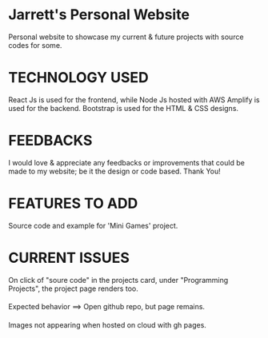 # Jarrett's Personal Website 

Personal website to showcase my current & future projects with source codes for some.

# TECHNOLOGY USED

React Js is used for the frontend, while Node Js hosted with AWS Amplify is used for the backend. Bootstrap is used for the HTML & CSS designs.

# FEEDBACKS

I would love & appreciate any feedbacks or improvements that could be made to my website; be it the design or code based. Thank You!


# FEATURES TO ADD

Source code and example for 'Mini Games' project.

# CURRENT ISSUES

On click of "soure code" in the projects card, under "Programming Projects", the project page renders too. 
####
Expected behavior ==> Open github repo, but page remains.

####
####
Images not appearing when hosted on cloud with gh pages.



